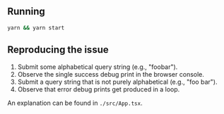## Running
```sh
yarn && yarn start
```

## Reproducing the issue

1. Submit some alphabetical query string (e.g., "foobar").
2. Observe the single success debug print in the browser console.
3. Submit a query string that is not purely alphabetical (e.g., "foo bar").
4. Observe that error debug prints get produced in a loop.

An explanation can be found in `./src/App.tsx`.
